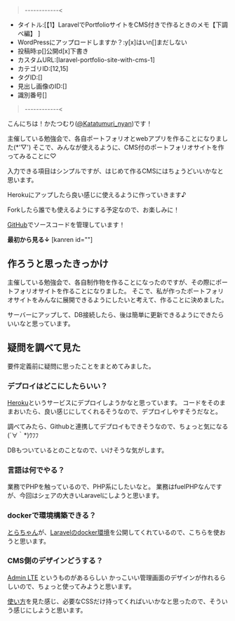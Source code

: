 >------------<
- タイトル:[【1】LaravelでPortfolioサイトをCMS付きで作るときのメモ【下調べ編】 ]
- WordPressにアップロードしますか？:y[x]はいn[]まだしない
- 投稿時:p[]公開d[x]下書き
- カスタムURL:[laravel-portfolio-site-with-cms-1]
- カテゴリID:[12,15]
- タグID:[]
- 見出し画像のID:[]
- 識別番号[]
>------------<

<!-- ↓続き
[kanren id=""] -->

こんにちは！かたつむり([@Katatumuri_nyan](https://twitter.com/Katatumuri_nyan))です！

主催している勉強会で、各自ポートフォリオとwebアプリを作ることになりました(*'▽')
そこで、みんなが使えるように、CMS付のポートフォリオサイトを作ってみることに♡

入力できる項目はシンプルですが、はじめて作るCMSにはちょうどいいかなと思います。

Herokuにアップしたら良い感じに使えるように作っていきます♪

Forkしたら誰でも使えるようにする予定なので、お楽しみに！

[GitHub]()でソースコードを管理しています！

**最初から見る↓**
[kanren id=""]

<!-- **前回を見る↓**
[kanren id=""] -->

## 作ろうと思ったきっかけ
主催している勉強会で、各自制作物を作ることになったのですが、その際にポートフォリオサイトを作ることになりました。
そこで、私が作ったポートフォリオサイトをみんなに展開できるようにしたいと考えて、作ることに決めました。

サーバーにアップして、DB接続したら、後は簡単に更新できるようにできたらいいなと思っています。

## 疑問を調べて見た
要件定義前に疑問に思ったことをまとめてみました。

### デプロイはどこにしたらいい？
[Heroku](https://jp.heroku.com/)というサービスにデプロイしようかなと思っています。
コードをそのままおいたら、良い感じにしてくれるそうなので、デプロイしやすそうだなと。

調べてみたら、Githubと連携してデプロイもできそうなので、ちょっと気になる(´∀｀*)ｳﾌﾌ

DBもついているとのことなので、いけそうな気がします。

### 言語は何でやる？
業務でPHPを触っているので、PHP系にしたいなと。
業務はfuelPHPなんですが、今回はシェアの大きいLaravelにしようと思います。

### dockerで環境構築できる？
[とらちゃん](https://github.com/dt-torachan)が、[Laravelのdocker環境](https://github.com/dt-torachan/webapp/tree/master)を公開してくれているので、こちらを使おうと思います。

### CMS側のデザインどうする？
[Admin LTE](https://adminlte.io/) というものがあるらしい
かっこいい管理画面のデザインが作れるらしいので、ちょっと使ってみようと思います。

[使い方](https://qiita.com/zaburo/items/9447fa64e8bc302e2324)を見た感じ、必要なCSSだけ持ってくればいいかなと思ったので、そういう感じにしようと思います。